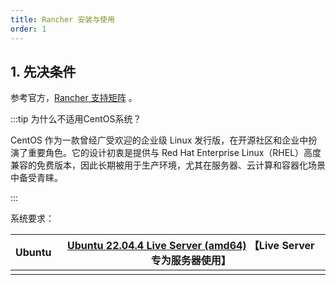```yaml
---
title: Rancher 安装与使用
order: 1
---
```


## 1. 先决条件

参考官方，[Rancher 支持矩阵](https://www.suse.com/suse-rancher/support-matrix/all-supported-versions/rancher-v2-8-12/) 。

:::tip 为什么不适用CentOS系统？

CentOS 作为一款曾经广受欢迎的企业级 Linux 发行版，在开源社区和企业中扮演了重要角色。它的设计初衷是提供与 Red Hat Enterprise Linux（RHEL）高度兼容的免费版本，因此长期被用于生产环境，尤其在服务器、云计算和容器化场景中备受青睐。

:::

系统要求：

| **Ubuntu** | [Ubuntu 22.04.4 Live Server (amd64)](https://next.itellyou.cn/Original/#cbp=Product?ID=deb4715d-5e52-ea11-bd34-b025aa28351d) 【Live Server 专为服务器使用】 |
| ---------- | ------------------------------------------------------------ |
|            |                                                              |

